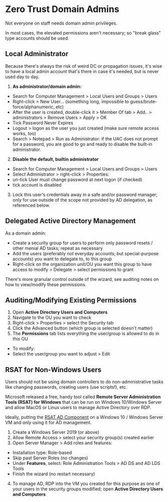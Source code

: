 # Zero Trust Domain Admins

Not everyone on staff needs domain admin privileges.

In most cases, the elevated permissions aren't necessary; so "break glass" type accounts should be used.

## Local Administrator

Because there's always the risk of weird DC or propagation issues, it's wise to have a local admin account that's there in case it's needed, but is never used day to day.

1. **As administrator/domain admin:**

- Search for Computer Management > Local Users and Groups > Users
- Right-click > New User... (something long, impossible to guess/brute-force/alphanumeric, etc)
- After the user is created, double-click it > Member Of tab > Add.. > administrators > Remove Users > Apply > OK
- Tick Password Never Expires
- Logout > logon as the user you just created (make sure remote access works, too)
- Search > Notepad > Run as Administrator: if the UAC does not prompt for a password, you are good to go and ready to disable the built-in administrator.

2. **Disable the default, builtin administrator**

- Search for Computer Management > Local Users and Groups > Users
- Select Administrator > right-click > Properties:
- un-tick User must change password at next logon (if checked)
- tick account is disabled

3. Lock this user's credentials away in a safe and/or password manager; only for use outside of the scope not provided by AD delegation, as referenced below.

## Delegated Active Directory Management

As a domain admin:

- Create a security group for users to perform only password resets / other menial AD tasks; repeat as necessary
- Add the users (preferably _not_ everyday accounts; but special-purpose accounts) you want to delegate to, to this group
- Right-click on the organization unit/OU you want this group to have access to modify > Delegate > select permissions to grant

There's more granular control outside of the wizard, see auditing notes on how to view/modify these permissions.

## Auditing/Modifying Existing Permissions

1. Open **Active Directory Users and Computers**
2. Navigate to the OU you want to check
3. Right-click > Properties > select the Security tab
4. Click the Advanced button (which group is selected doesn't matter)
5. The **Permissions** tab lists everything the user/group is allowed to do in this OU

- To modify:
- Select the user/group you want to adjust > Edit

## RSAT for Non-Windows Users

Users should not be using domain controllers to do non-administrative tasks like changing passwords, creating users (use scripts!), etc.

Microsoft released a free, handy tool called **Remote Server Administration Tools (RSAT) for Windows** that can be run on Windows 10/Windows Server and allow MacOS or Linux users to manage Active Directory over RDP.

Ideally, putting the [RSAT AD Component](https://docs.microsoft.com/en-us/troubleshoot/windows-server/system-management-components/remote-server-administration-tools) on a Windows 10 / Windows Server VM and _only_ using it for AD management.

1. Create a Windows Server 2019 (or above)
2. Allow Remote Access > select your security group(s) created earlier
3. Open Server Manager > Add roles and features:

- Installation type: Role-based
- Skip past Server Roles (no changes)
- Under **Features**, select: Role Administration Tools > AD DS and AD LDS Tools
- Finish the wizard (no restart necessary)

4. To manage AD, RDP into the VM you created for this purpose as one of your users in the security groups modified; open **Active Directory Users and Computers**
